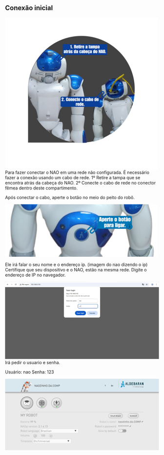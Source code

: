 ## Conexão inicial
<img src="../img/2025_10_aldebaran-nao_7224.png" width="500px" align="left">
Para fazer conectar o NAO em uma rede não configurada.
É necessário fazer a conexão usando um cabo de rede.
1º Retire a tampa que se encontra atrás da cabeça do NAO.
2º Conecte o cabo de rede no conector fêmea dentro deste compartimento.








Após conectar o cabo, aperte o botão no meio do peito do robô.

<img src="../img/2025_10_aldebaran-nao_0d18.png" width="500px">

Ele irá falar o seu nome e o endereço ip.
(imagem do nao dizendo o ip)
Certifique que seu dispositivo e o NAO, estão na mesma rede. 
Digite o endereço de IP no navegador.

<img src="../img/2025_10_aldebaran-nao_bf09.png" >
Irá pedir o usuario e senha.

Usuário: nao
Senha: 123

<img src="../img/2025_10_aldebaran-nao_6a64.png">